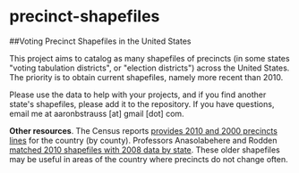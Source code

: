 precinct-shapefiles
===================

##Voting Precinct Shapefiles in the United States

This project aims to catalog as many shapefiles of precincts (in some states "voting tabulation districts", or "election districts") across the United States. The priority is to obtain current shapefiles, namely more recent than 2010.

Please use the data to help with your projects, and if you find another state's shapefiles, please add it to the repository. If you have questions, email me at aaronbstrauss \[at\] gmail \[dot\] com.

**Other resources**. The Census reports [provides 2010 and 2000 precincts lines](http://ftp2.census.gov/geo/tiger/TIGER2010/VTD/) for the country (by county). Professors Anasolabehere and Rodden [matched 2010 shapefiles with 2008 data by state](http://projects.iq.harvard.edu/eda/data). These older shapefiles may be useful in areas of the country where precincts do not change often.


